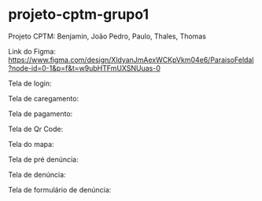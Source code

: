 # projeto-cptm-grupo1
Projeto CPTM: Benjamin, João Pedro, Paulo, Thales, Thomas

Link do Figma: 
https://www.figma.com/design/XldyanJmAexWCKpVkm04e6/ParaisoFeldal?node-id=0-1&p=f&t=w9ubHTFmUXSNUuas-0


Tela de login:



Tela de caregamento:



Tela de pagamento:



Tela de Qr Code:



Tela do mapa:



Tela de pré denúncia:



Tela de denúncia:



Tela de formulário de denúncia:







